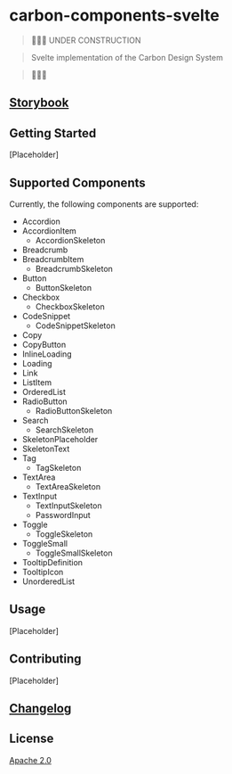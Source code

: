 # carbon-components-svelte

> 🚧🚧🚧 UNDER CONSTRUCTION

> Svelte implementation of the Carbon Design System

> 🚧🚧🚧

## [Storybook](https://ibm.github.io/carbon-components-svelte)

## Getting Started

[Placeholder]

## Supported Components

Currently, the following components are supported:

- Accordion
- AccordionItem
  - AccordionSkeleton
- Breadcrumb
- BreadcrumbItem
  - BreadcrumbSkeleton
- Button
  - ButtonSkeleton
- Checkbox
  - CheckboxSkeleton
- CodeSnippet
  - CodeSnippetSkeleton
- Copy
- CopyButton
- InlineLoading
- Loading
- Link
- ListItem
- OrderedList
- RadioButton
  - RadioButtonSkeleton
- Search
  - SearchSkeleton
- SkeletonPlaceholder
- SkeletonText
- Tag
  - TagSkeleton
- TextArea
  - TextAreaSkeleton
- TextInput
  - TextInputSkeleton
  - PasswordInput
- Toggle
  - ToggleSkeleton
- ToggleSmall
  - ToggleSmallSkeleton
- TooltipDefinition
- TooltipIcon
- UnorderedList

## Usage

[Placeholder]

## Contributing

[Placeholder]

## [Changelog](CHANGELOG.md)

## License

[Apache 2.0](LICENSE)
